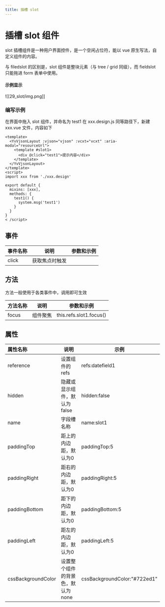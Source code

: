 ```yaml
---
title: 插槽 slot
---
```


# 插槽 slot 组件
slot 插槽组件是一种用户界面控件，是一个空闲占位符，能以 vue 原生写法，自定义组件的内容。

与 filedslot 的区别是，slot 组件是整块元素（与 tree / grid 同级），而 fieldslot 只能拖进 form 表单中使用。

#### 示例显示
![[29_slot/img.png]]


### 编写示例
在界面中拖入 slot 组件，并命名为 test1
在 xxx.design.js 同等路径下，新建 xxx.vue 文件，内容如下
```
<template>
  <YvVjsonLayout :vjson="vjson" :vcxt="vcxt" :aria-modal="resourceUrl">
    <template #slot1>
      <div @click="test1">提示内容</div>
    </template>
  </YvVjsonLayout>
</template>
<script>
import xxx from './xxx.design'

export default {
  mixins: [xxx],
  methods: {
    test1() {
      system.msg('test1')
    }
  }
}
< /script>
```

## 事件

| 事件名称   | 说明      | 参数和示例                                |
|:-------|---------|--------------------------------------|
| click  | 获取焦点时触发   |     |

## 方法
方法一般使用于各类事件中，调用即可生效

| 方法名称 | 说明      | 参数和示例                   |
|:-----|---------|-------------------------|
| focus  | 组件聚焦 | this.refs.slot1.focus() |

## 属性

| 属性名称               | 说明                 | 示例                           |
|:-------------------|--------------------|------------------------------|
| reference          | 设置组件的refs          | refs:datefield1              |
| hidden             | 隐藏或显示组件，默认为false   | hidden:false                 |
| name               | 字段槽名称              | name:slot1                   |
| paddingTop         | 距上的内边距，默认为0        | paddingTop:5                 |
| paddingRight       | 距右的内边距，默认为0        | paddingRight:5               |
| paddingBottom      | 距下的内边距，默认为0        | paddingBottom:5              |
| paddingLeft        | 距左的内边距，默认为0        | paddingLeft:5                |
| cssBackgroundColor | 设置整个组件的背景色，默认为none | cssBackgroundColor:"#722ed1" |